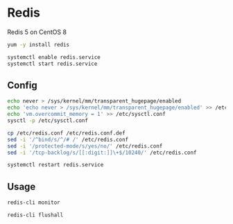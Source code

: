 # Redis

Redis 5 on CentOS 8

```sh
yum -y install redis
```

```sh
systemctl enable redis.service
systemctl start redis.service
```

## Config

```sh
echo never > /sys/kernel/mm/transparent_hugepage/enabled
echo 'echo never > /sys/kernel/mm/transparent_hugepage/enabled' >> /etc/rc.local
echo 'vm.overcommit_memory = 1' >> /etc/sysctl.conf
sysctl -p /etc/sysctl.conf
```

```sh
cp /etc/redis.conf /etc/redis.conf.def
sed -i '/^bind/s/^/# /' /etc/redis.conf
sed -i '/protected-mode/s/yes/no/' /etc/redis.conf
sed -i '/tcp-backlog/s/[[:digit:]]\+$/10240/' /etc/redis.conf
```

```sh
systemctl restart redis.service
```

## Usage

```sh
redis-cli monitor
```

```sh
redis-cli flushall
```
